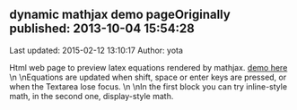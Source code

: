 ## dynamic mathjax demo pageOriginally published: 2013-10-04 15:54:28 
Last updated: 2015-02-12 13:10:17 
Author: yota  
 
Html web page to preview latex equations rendered by mathjax. [demo here](http://jsfiddle.net/r82p49xx/5/)\n\nEquations are updated when shift, space or enter keys are pressed, or when the Textarea lose focus.\n\nIn the first block you can try inline-style math, in the second one, display-style math.